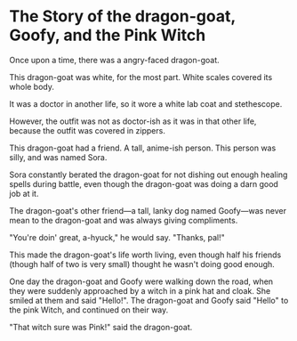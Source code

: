 # The Story of the dragon-goat, Goofy, and the Pink Witch

Once upon a time, there was a angry-faced dragon-goat.

This dragon-goat was white, for the most part. White scales covered its whole body.

It was a doctor in another life, so it wore a white lab coat and stethescope. 

However, the outfit was not as doctor-ish as it was in that other life, because the outfit was covered in zippers. 

This dragon-goat had a friend. A tall, anime-ish person. This person was silly, and was named Sora.

Sora constantly berated the dragon-goat for not dishing out enough healing spells during battle, even though the dragon-goat was doing a darn good job at it. 

The dragon-goat's other friend—a tall, lanky dog named Goofy—was never mean to the dragon-goat and was always giving compliments. 

"You're doin' great, a-hyuck," he would say. "Thanks, pal!"

This made the dragon-goat's life worth living, even though half his friends (though half of two is very small) thought he wasn't doing good enough. 

One day the dragon-goat and Goofy were walking down the road, when they were suddenly approached by a witch in a pink hat and cloak. She smiled at them and said "Hello!". The dragon-goat and Goofy said "Hello" to the pink Witch, and continued on their way.

"That witch sure was Pink!" said the dragon-goat.
